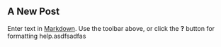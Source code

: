 ## A New Post

Enter text in [Markdown](http://daringfireball.net/projects/markdown/). Use the toolbar above, or click the **?** button for formatting help.asdfsadfas
